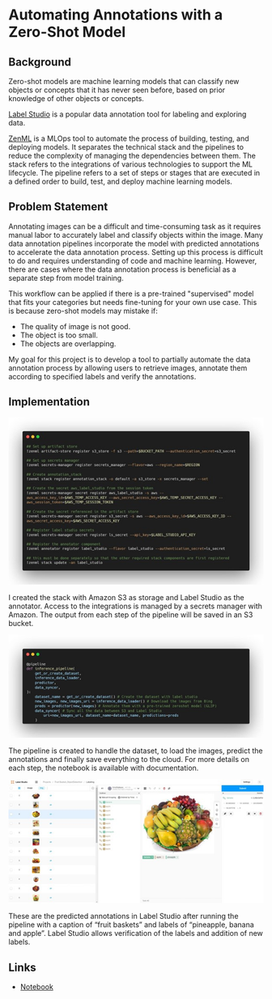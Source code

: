 # Automating Annotations with a Zero-Shot Model

##  Background

Zero-shot models are machine learning models that can classify new objects or concepts that it has never seen before, based on prior knowledge of other objects or concepts.

[Label Studio](https://labelstud.io/) is a popular data annotation tool for labeling and exploring data.

[ZenML](https://zenml.io/) is a MLOps tool to automate the process of building, testing, and deploying models. It separates the technical stack and the pipelines to reduce the complexity of managing the dependencies between them. The stack refers to the integrations of various technologies to support the ML lifecycle. The pipeline refers to a set of steps or stages that are executed in a defined order to build, test, and deploy machine learning models.

##  Problem Statement

Annotating images can be a difficult and time-consuming task as it requires manual labor to accurately label and classify objects within the image. Many data annotation pipelines incorporate the model with predicted annotations to accelerate the data annotation process. Setting up this process is difficult to do and requires understanding of code and machine learning. However, there are cases where the data annotation process is beneficial as a separate step from model training.

This workflow can be applied if there is a pre-trained "supervised" model that fits your categories but needs fine-tuning for your own use case. This is because zero-shot models may mistake if:

- The quality of image is not good.
- The object is too small.
- The objects are overlapping.

My goal for this project is to develop a tool to partially automate the data annotation process by allowing users to retrieve images, annotate them according to specified labels and verify the annotations.

##  Implementation

![Implementation](projects/auto-annotations/stack.jpg)

I created the stack with Amazon S3 as storage and Label Studio as the annotator. Access to the integrations is managed by a secrets manager with Amazon. The output from each step of the pipeline will be saved in an S3 bucket.

![Implementation](projects/auto-annotations/pipeline.jpg)

The pipeline is created to handle the dataset, to load the images, predict the annotations and finally save everything to the cloud. For more details on each step, the notebook is available with documentation.

![Implementation](projects/auto-annotations/interface.jpg)

These are the predicted annotations in Label Studio after running the pipeline with a caption of “fruit baskets” and labels of “pineapple, banana and apple”. Label Studio allows verification of the labels and addition of new labels.

##  Links

- [Notebook](https://colab.research.google.com/drive/1bs9vufHWOIy84wIpP_155jUk61S6TvD4#scrollTo=U5a7CJMDxfN1)
